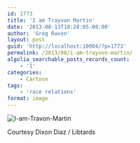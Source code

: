 ```yaml
---
id: 1773
title: 'I am Trayvon Martin'
date: '2013-08-13T18:28:05-08:00'
author: 'Greg Raven'
layout: post
guid: 'http://localhost:10004/?p=1773'
permalink: /2013/08/i-am-trayvon-martin/
algolia_searchable_posts_records_count:
    - '1'
categories:
    - Cartoon
tags:
    - 'race relations'
format: image
---
```


![I-am-Travon-Martin](https://www.gregraven.us/_assets/img/2013/08/I-am-Travon-Martin.png)  
  
Courtesy Dixon Diaz / Libtards
